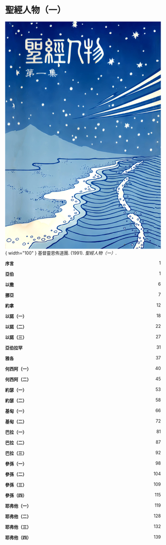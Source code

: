 # 聖經人物（一）
![](../images/cover/聖經人物（一）.webp){ width="100" }
基督靈恩佈道團. (1991). *聖經人物（一）*.

**序言** <span style="float: right;">1</span>

**亞伯** <span style="float: right;">1</span>

**以撒** <span style="float: right;">6</span>

**挪亞** <span style="float: right;">7</span>

**約拿** <span style="float: right;">12</span>

**以諾（一）** <span style="float: right;">18</span>

**以諾（二）** <span style="float: right;">22</span>

**以諾（三）** <span style="float: right;">27</span>

**亞伯拉罕** <span style="float: right;">31</span>

**雅各** <span style="float: right;">37</span>

**何西阿（一）** <span style="float: right;">40</span>

**何西阿（二）** <span style="float: right;">45</span>

**約瑟（一）** <span style="float: right;">53</span>

**約瑟（二）** <span style="float: right;">58</span>

**基甸（一）** <span style="float: right;">66</span>

**基甸（二）** <span style="float: right;">72</span>

**巴拉（一）** <span style="float: right;">81</span>

**巴拉（二）** <span style="float: right;">87</span>

**巴拉（三）** <span style="float: right;">92</span>

**參孫（一）** <span style="float: right;">98</span>

**參孫（二）** <span style="float: right;">104</span>

**參孫（三）** <span style="float: right;">109</span>

**參孫（四）** <span style="float: right;">115</span>

**耶弗他（一）** <span style="float: right;">119</span>

**耶弗他（二）** <span style="float: right;">128</span>

**耶弗他（三）** <span style="float: right;">132</span>

**耶弗他（四）** <span style="float: right;">139</span>
